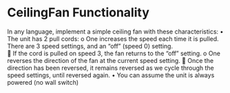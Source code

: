 # CeilingFan Functionality
In any language, implement a simple ceiling fan with these characteristics:
  •	The unit has 2 pull cords:
    o	One increases the speed each time it is pulled.  There are 3 speed settings, and an “off” (speed 0) setting.  
      	If the cord is pulled on speed 3, the fan returns to the “off” setting.
    o	One reverses the direction of the fan at the current speed setting.
      	Once the direction has been reversed, it remains reversed as we cycle through the speed settings, until reversed again.
  •	You can assume the unit is always powered (no wall switch)
